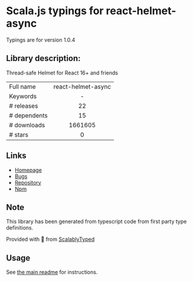 
# Scala.js typings for react-helmet-async

Typings are for version 1.0.4

## Library description:
Thread-safe Helmet for React 16+ and friends

|                    |                 |
| ------------------ | :-------------: |
| Full name          | react-helmet-async |
| Keywords           | - |
| # releases         | 22 |
| # dependents       | 15 |
| # downloads        | 1661605 |
| # stars            | 0 |

## Links
- [Homepage](https://github.com/NYTimes/react-helmet-async#readme)
- [Bugs](https://github.com/NYTimes/react-helmet-async/issues)
- [Repository](https://github.com/NYTimes/react-helmet-async)
- [Npm](https://www.npmjs.com/package/react-helmet-async)
    


## Note
This library has been generated from typescript code from first party type definitions.

Provided with :purple_heart: from [ScalablyTyped](https://github.com/oyvindberg/ScalablyTyped)

## Usage
See [the main readme](../../readme.md) for instructions.


